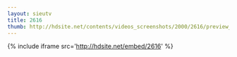 ```yaml
---
layout: sieutv
title: 2616
thumb: http://hdsite.net/contents/videos_screenshots/2000/2616/preview_360p.mp4.jpg
---
```

{% include iframe src='http://hdsite.net/embed/2616' %}
 
